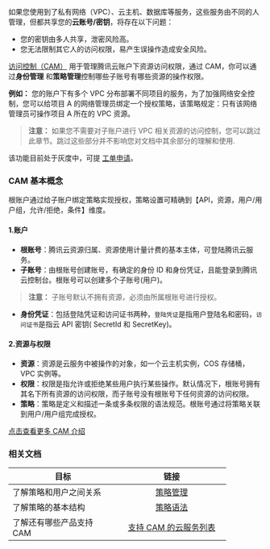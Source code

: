 <style rel="stylesheet">
table th:nth-of-type(1){
width:200px;
}</style>
<style rel="stylesheet">
table th:nth-of-type(2){
width:200px;
}</style>
<style rel="stylesheet">
table th:nth-of-type(3){
width:200px;
}</style>
<style rel="stylesheet">
table th:nth-of-type(4){
width:200px;
}</style>
<style rel="stylesheet">
table tr:hover {
background: #efefef; 
</style>
如果您使用到了私有网络（VPC）、云主机、数据库等服务，这些服务由不同的人管理，但都共享您的**云账号/密钥**，将存在以下问题：

- 您的密钥由多人共享，泄密风险高。
- 您无法限制其它人的访问权限，易产生误操作造成安全风险。

<a href="https://cloud.tencent.com/document/product/378/8969" target="_blank">访问控制（CAM）</a> 用于管理腾讯云账户下资源访问权限，通过 CAM，你可以通过**身份管理** 和**策略管理**控制哪些子账号有哪些资源的操作权限。

<b>例如：</b>
您的账户下有多个 VPC 分布部署不同项目的服务，为了加强网络安全控制，您可以给项目 A 的网络管理员绑定一个授权策略，该策略规定：只有该网络管理员可操作项目 A 所在的 VPC 资源。

>**注意：**
>如果您不需要对子账户进行 VPC 相关资源的访问控制，您可以跳过此章节。跳过这些部分并不影响您对文档中其余部分的理解和使用.

该功能目前处于灰度中，可提 <a href="https://console.cloud.tencent.com/workorder/category/create?level1_id=6&level2_id=168&level1_name=%E8%AE%A1%E7%AE%97%E4%B8%8E%E7%BD%91%E7%BB%9C&level2_name=%E7%A7%81%E6%9C%89%E7%BD%91%E7%BB%9C%20VPC" target="_blank">工单申请</a>。

###  CAM 基本概念
根账户通过给子账户绑定策略实现授权，策略设置可精确到【API，资源，用户/用户组，允许/拒绝，条件】维度。
#### 1.账户
- **根账号**：腾讯云资源归属、资源使用计量计费的基本主体，可登陆腾讯云服务。
- **子账号**：由根账号创建账号，有确定的身份 ID 和身份凭证，且能登录到腾讯云控制台。根账号可以创建多个子账号(用户)。

>**注意：**
>子账号默认不拥有资源，必须由所属根账号进行授权。

- **身份凭证**：包括登陆凭证和访问证书两种，`登陆凭证`是指用户登陆名和密码，`访问证书`是指云 API 密钥( SecretId 和 SecretKey)。

#### 2.资源与权限

- **资源**：资源是云服务中被操作的对象，如一个云主机实例，COS 存储桶，VPC 实例等。
- **权限**：权限是指允许或拒绝某些用户执行某些操作。默认情况下，根账号拥有其名下所有资源的访问权限，而子账号没有根账号下任何资源的访问权限。
- **策略**：策略是定义和描述一条或多条权限的语法规范。根账号通过将策略关联到用户/用户组完成授权。

<a href="https://cloud.tencent.com/document/product/378/9028" target="_blank">点击查看更多 CAM 介绍</a>

###  相关文档
| 目标 | 链接 | 
|---------|:---------:|
|了解策略和用户之间关系|<a href="https://intl.cloud.tencent.com/document/product/598/10601" target="_blank">策略管理</a>|
|了解策略的基本结构| <a href="https://intl.cloud.tencent.com/document/product/598/10603" target="_blank">策略语法</a> | 
|了解还有哪些产品支持 CAM|<a href="https://cloud.tencent.com/document/product/378/9029" target="_blank">支持 CAM 的云服务列表</a>|

